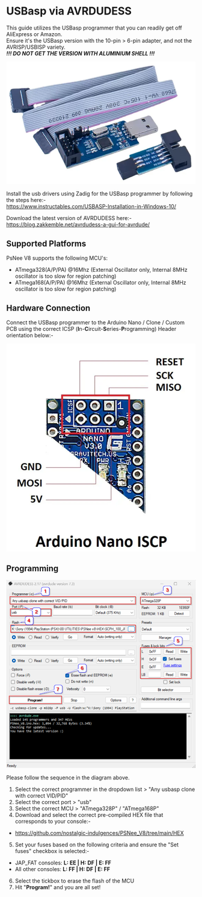 # USBasp via AVRDUDESS

This guide utilizes the USBasp programmer that you can readily get off AliExpress or Amazon.  
Ensure it's the USBasp version with the 10-pin > 6-pin adapter, and not the AVRISP/USBISP variety.  
**_!!! DO NOT GET THE VERSION WITH ALUMINIUM SHELL !!!_**

![ARDUINO NANO CLONE](images/USBasp.png)  

Install the usb drivers using Zadig for the USBasp programmer by following the steps here:-  
https://www.instructables.com/USBASP-Installation-in-Windows-10/

Download the latest version of AVRDUDESS here:-  
https://blog.zakkemble.net/avrdudess-a-gui-for-avrdude/  

## Supported Platforms
PsNee V8 supports the following MCU's:  
- ATmega328(A/P/PA) @16Mhz (External Oscillator only, Internal 8MHz oscillator is too slow for region patching) 
- ATmega168(A/P/PA) @16Mhz (External Oscillator only, Internal 8MHz oscillator is too slow for region patching)

## Hardware Connection  
Connect the USBasp programmer to the Arduino Nano / Clone / Custom PCB using the correct ICSP (**I**n-**C**ircuit-**S**eries-**P**rogramming) Header orientation below:-  

![ICSP](images/ICSP.png)

## Programming

![AVRDUDESS](images/AVRDUDESS.png)

Please follow the sequence in the diagram above.
1. Select the correct programmer in the dropdown list > "Any usbasp clone with correct VID/PID"
2. Select the correct port > "usb"
3. Select the correct MCU > "ATmega328P" / "ATmega168P"
4. Download and select the correct pre-compiled HEX file that corresponds to your console:-
- https://github.com/nostalgic-indulgences/PSNee_V8/tree/main/HEX
5. Set your fuses based on the following criteria and ensure the "Set fuses" checkbox is selected:- 
- JAP_FAT consoles: **L: EE | H: DF | E: FF**  
- All other consoles: **L: FF | H: DF | E: FF**
6. Select the tickbox to erase the flash of the MCU
7. Hit "**Program!**" and you are all set!
